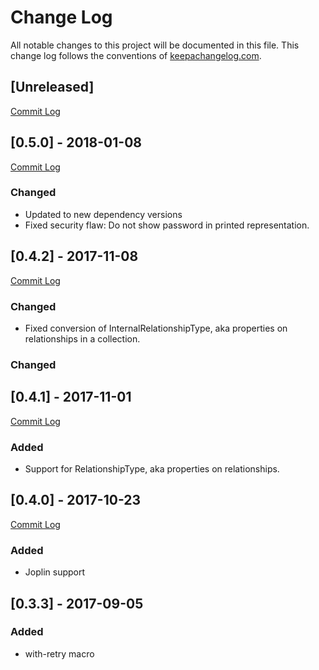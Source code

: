 # Change Log
All notable changes to this project will be documented in this file. This change log follows the conventions of [keepachangelog.com](http://keepachangelog.com/).


## [Unreleased]
[Commit Log](https://github.com/gorillalabs/neo4j-clj/compare/v0.5.0...HEAD)

## [0.5.0] - 2018-01-08
[Commit Log](https://github.com/gorillalabs/neo4j-clj/compare/v0.4.2...v0.5.0)

### Changed
- Updated to new dependency versions
- Fixed security flaw: Do not show password in printed representation.


## [0.4.2] - 2017-11-08
[Commit Log](https://github.com/gorillalabs/neo4j-clj/compare/v0.4.1...v0.4.2)

### Changed
- Fixed conversion of InternalRelationshipType, aka properties on relationships in a collection.


### Changed

## [0.4.1] - 2017-11-01
[Commit Log](https://github.com/gorillalabs/neo4j-clj/compare/v0.4.0...v0.4.1)

### Added
- Support for RelationshipType, aka properties on relationships.

## [0.4.0] - 2017-10-23
[Commit Log](https://github.com/gorillalabs/neo4j-clj/compare/v0.3.3...v0.4.0)

### Added
- Joplin support

## [0.3.3] - 2017-09-05
### Added
- with-retry macro



